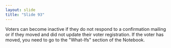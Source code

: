 ```yaml
---
layout: slide
title: "Slide 93"
---
```


Voters can become inactive if they do not respond to a confirmation mailing or if they moved and did not update their voter registration. If the voter has moved, you need to go to the "What-Ifs" section of the Notebook.